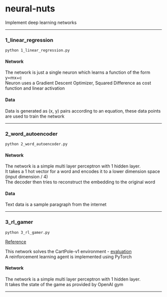 # neural-nuts
Implement deep learning networks
<hr>

### 1_linear_regression
`python 1_linear_regression.py`

#### Network
The network is just a single neuron which learns a function of the form y=mx+c<br>
Neuron uses a Gradient Descent Optimizer, Squared Difference as cost function and linear activation

#### Data
Data is generated as (x, y) pairs according to an equation, these data points are used to train the network
<hr>

### 2_word_autoencoder
`python 2_word_autoencoder.py`

#### Network
The network is a simple multi layer perceptron with 1 hidden layer.<br>
It takes a 1 hot vector for a word and encodes it to a lower dimension space (input dimension / 4)<br>
The decoder then tries to reconstruct the embedding to the original word

#### Data
Text data is a sample paragraph from the internet
<hr>

### 3_rl_gamer
`python 3_rl_gamer.py`

[Reference](https://github.com/pytorch/examples/blob/master/reinforcement_learning/reinforce.py)

This network solves the CartPole-v1 environment - [evaluation](https://gym.openai.com/evaluations/eval_36Cos6YGTbefVLyPH5VlMA)<br>
A reinforcement learning agent is implemented using PyTorch

#### Network
The network is a simple multi layer perceptron with 1 hidden layer.<br>
It takes the state of the game as provided by OpenAI gym<br>
<hr>
